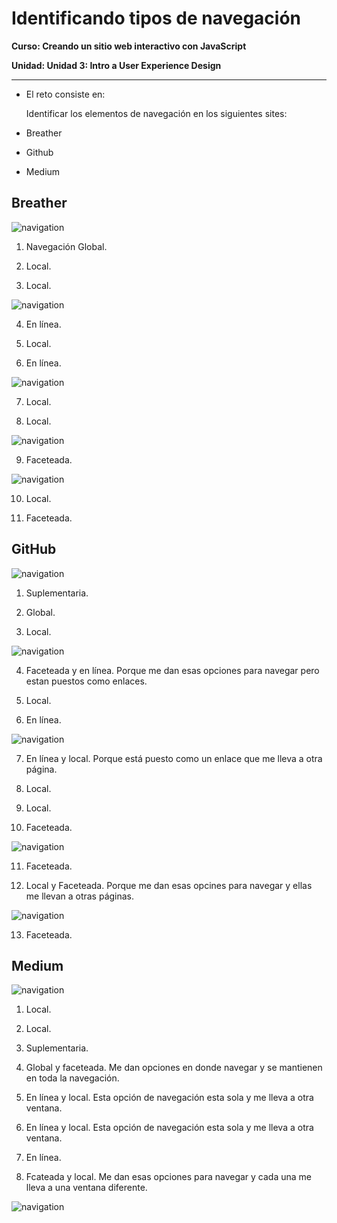 # Identificando tipos de navegación

**Curso: Creando un sitio web interactivo con JavaScript**  

**Unidad:  Unidad 3: Intro a User Experience Design**

***

* El reto consiste en:

   Identificar los elementos de navegación en los siguientes sites: 

 * Breather
 * Github
 * Medium

## Breather

![navigation](assets/img/breather-1.png)


1. Navegación Global.  

2. Local.  

3. Local.  

![navigation](assets/img/breather-2.png)

4. En línea.

5. Local.

6. En línea. 

![navigation](assets/img/breather-3.png)

7. Local.

8. Local. 

![navigation](assets/img/breather-5.png)

9. Faceteada.  

![navigation](assets/img/breather-6.png)

10. Local.

11. Faceteada.  


## GitHub

![navigation](assets/img/github.png)

1. Suplementaria.  

2. Global.  

3. Local. 

![navigation](assets/img/github-1.png)

4. Faceteada  y en línea.
   Porque me dan esas opciones para navegar pero estan puestos como enlaces.

5. Local.

6. En línea.

![navigation](assets/img/github-3.png)

7. En línea y local. Porque está puesto como un enlace que me lleva a otra página.

8. Local.

9. Local.

10. Faceteada.  

![navigation](assets/img/github-4.png)

11. Faceteada.

12. Local y Faceteada.
    Porque me dan esas opcines para navegar y ellas me llevan a otras páginas.

![navigation](assets/img/github-5.png)

13. Faceteada. 

## Medium

![navigation](assets/img/medium.png)

1. Local.

2. Local.

3. Suplementaria. 

4. Global y faceteada. Me dan opciones en donde navegar y se mantienen en toda la navegación.

5. En línea y local. Esta opción de navegación esta sola y me lleva a otra ventana.

6. En línea y local. Esta opción de navegación esta sola y me lleva a otra ventana.

7. En línea. 

8. Fcateada y local. Me dan esas opciones para navegar y cada una me lleva a una ventana diferente. 

![navigation](assets/img/medium-1.png)













 
